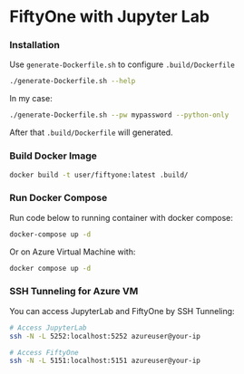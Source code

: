 # FiftyOne with Jupyter Lab

### Installation
Use `generate-Dockerfile.sh` to configure `.build/Dockerfile`
```bash
./generate-Dockerfile.sh --help
```

In my case:
```bash
./generate-Dockerfile.sh --pw mypassword --python-only
```

After that `.build/Dockerfile` will generated.

### Build Docker Image
```bash
docker build -t user/fiftyone:latest .build/
```

### Run Docker Compose
Run code below to running container with docker compose:
```bash
docker-compose up -d
```
Or on Azure Virtual Machine with:
```bash
docker compose up -d
```

### SSH Tunneling for Azure VM
You can access JupyterLab and FiftyOne by SSH Tunneling:
```bash
# Access JupyterLab
ssh -N -L 5252:localhost:5252 azureuser@your-ip

# Access FiftyOne
ssh -N -L 5151:localhost:5151 azureuser@your-ip
```